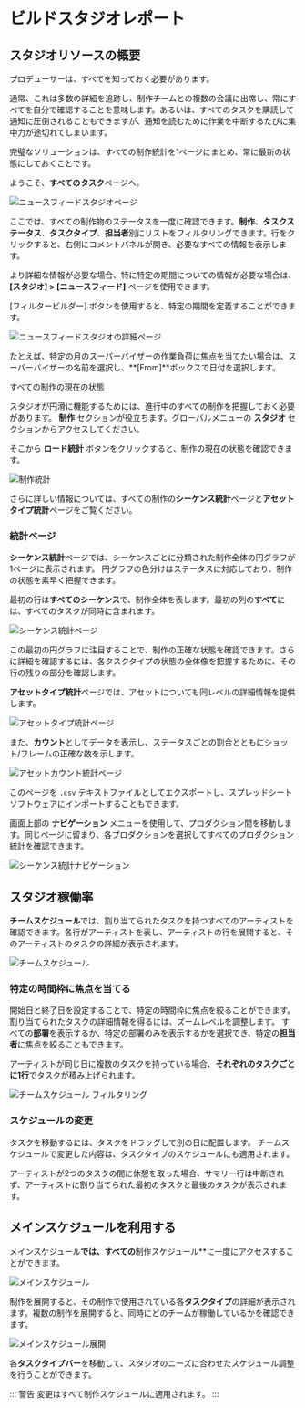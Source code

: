 # ビルドスタジオレポート

## スタジオリソースの概要

プロデューサーは、すべてを知っておく必要があります。

通常、これは多数の詳細を追跡し、制作チームとの複数の会議に出席し、常にすべてを自分で確認することを意味します。あるいは、すべてのタスクを購読して通知に圧倒されることもできますが、通知を読むために作業を中断するたびに集中力が途切れてしまいます。

完璧なソリューションは、すべての制作統計を1ページにまとめ、常に最新の状態にしておくことです。

ようこそ、**すべてのタスク**ページへ。

![ニュースフィードスタジオページ](../img/getting-started/all_tasks_stat.png)

ここでは、すべての制作物のステータスを一度に確認できます。**制作**、**タスクステータス**、**タスクタイプ**、**担当者**別にリストをフィルタリングできます。行をクリックすると、右側にコメントパネルが開き、必要なすべての情報を表示します。

より詳細な情報が必要な場合、特に特定の期間についての情報が必要な場合は、**[スタジオ] > [ニュースフィード]** ページを使用できます。

[フィルタービルダー] ボタンを使用すると、特定の期間を定義することができます。

![ニュースフィードスタジオの詳細ページ](../img/getting-started/newsfeed_studio_detail.png)

たとえば、特定の月のスーパーバイザーの作業負荷に焦点を当てたい場合は、スーパーバイザーの名前を選択し、**[From]**ボックスで日付を選択します。


すべての制作の現在の状態 

スタジオが円滑に機能するためには、進行中のすべての制作を把握しておく必要があります。 **制作** セクションが役立ちます。グローバルメニューの **スタジオ** セクションからアクセスしてください。

そこから **ロード統計** ボタンをクリックすると、制作の現在の状態を確認できます。

![制作統計](../img/getting-started/production_stat.png)

さらに詳しい情報については、すべての制作の**シーケンス統計**ページと**アセットタイプ統計**ページをご覧ください。

### 統計ページ

**シーケンス統計**ページでは、シーケンスごとに分類された制作全体の円グラフが1ページに表示されます。 円グラフの色分けはステータスに対応しており、制作の状態を素早く把握できます。

最初の行は**すべてのシーケンス**で、制作全体を表します。最初の列の**すべて**には、すべてのタスクが同時に含まれます。

![シーケンス統計ページ](../img/getting-started/global_view_sequence.png)

この最初の円グラフに注目することで、制作の正確な状態を確認できます。さらに詳細を確認するには、各タスクタイプの状態の全体像を把握するために、その行の残りの部分を確認します。

**アセットタイプ統計**ページでは、アセットについても同レベルの詳細情報を提供します。

![アセットタイプ統計ページ](../img/getting-started/global_view_asset.png)

また、**カウント**としてデータを表示し、ステータスごとの割合とともにショット/フレームの正確な数を示します。

![アセットカウント統計ページ](../img/getting-started/global_view_asset_detail.png)

このページを `.csv` テキストファイルとしてエクスポートし、スプレッドシートソフトウェアにインポートすることもできます。

画面上部の **ナビゲーション** メニューを使用して、プロダクション間を移動します。同じページに留まり、各プロダクションを選択してすべてのプロダクション統計を確認できます。

![シーケンス統計ナビゲーション](../img/getting-started/global_sequence_navigation.png)


## スタジオ稼働率

**チームスケジュール**では、割り当てられたタスクを持つすべてのアーティストを確認できます。各行がアーティストを表し、アーティストの行を展開すると、そのアーティストのタスクの詳細が表示されます。

![チームスケジュール](../img/getting-started/team_schedule_global.png)

### 特定の時間枠に焦点を当てる

開始日と終了日を設定することで、特定の時間枠に焦点を絞ることができます。 割り当てられたタスクの詳細情報を得るには、ズームレベルを調整します。 すべての**部署**を表示するか、特定の部署のみを表示するかを選択でき、特定の**担当者**に焦点を絞ることもできます。

アーティストが同じ日に複数のタスクを持っている場合、**それぞれのタスクごとに1行**でタスクが積み上げられます。

![チームスケジュール フィルタリング](../img/getting-started/team_schedule_filtered.png)

### スケジュールの変更

タスクを移動するには、タスクをドラッグして別の日に配置します。 チームスケジュールで変更した内容は、タスクタイプのスケジュールにも適用されます。

アーティストが2つのタスクの間に休憩を取った場合、サマリー行は中断されず、アーティストに割り当てられた最初のタスクと最後のタスクが表示されます。


## メインスケジュールを利用する

メインスケジュール**では、すべての**制作スケジュール**に一度にアクセスすることができます。

![メインスケジュール](../img/getting-started/main_schedule_fold.png)

制作を展開すると、その制作で使用されている各**タスクタイプ**の詳細が表示されます。複数の制作を展開すると、同時にどのチームが稼働しているかを確認できます。

![メインスケジュール展開](../img/getting-started/main_schedule_unfold.png)

各**タスクタイプバー**を移動して、スタジオのニーズに合わせたスケジュール調整を行うことができます。

::: 警告
変更はすべて制作スケジュールに適用されます。
:::

